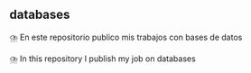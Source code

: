 ## databases

⛈️ En este repositorio publico mis trabajos con bases de datos

⛈️ In this repository I publish my job on databases
